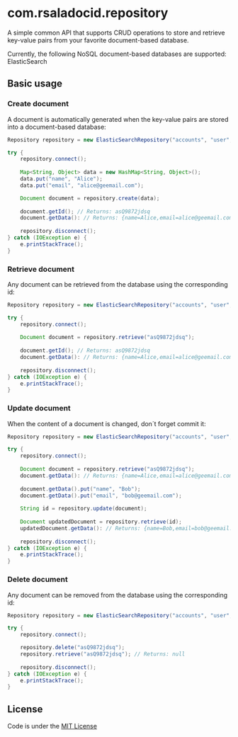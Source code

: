 com.rsaladocid.repository
=========================

A simple common API that supports CRUD operations to store and retrieve key-value pairs from your favorite document-based database.

Currently, the following NoSQL document-based databases are supported: ElasticSearch

Basic usage
-----------------

### Create document

A document is automatically generated when the key-value pairs are stored into a document-based database:

```java
Repository repository = new ElasticSearchRepository("accounts", "user", builder);

try {
	repository.connect();
	
	Map<String, Object> data = new HashMap<String, Object>();
	data.put("name", "Alice");
	data.put("email", "alice@geemail.com");

	Document document = repository.create(data);
	
	document.getId(); // Returns: asQ9872jdsq
	document.getData(): // Returns: {name=Alice,email=alice@geemail.com}
	
	repository.disconnect();
} catch (IOException e) {
	e.printStackTrace();
}
```

### Retrieve document

Any document can be retrieved from the database using the corresponding id:

```java
Repository repository = new ElasticSearchRepository("accounts", "user", builder);

try {
	repository.connect();
	
	Document document = repository.retrieve("asQ9872jdsq");
	
	document.getId(); // Returns: asQ9872jdsq
	document.getData(): // Returns: {name=Alice,email=alice@geemail.com}
	
	repository.disconnect();
} catch (IOException e) {
	e.printStackTrace();
}
```

### Update document

When the content of a document is changed, don´t forget commit it:

```java
Repository repository = new ElasticSearchRepository("accounts", "user", builder);

try {
	repository.connect();
	
	Document document = repository.retrieve("asQ9872jdsq");
	document.getData(): // Returns: {name=Alice,email=alice@geemail.com}
	
	document.getData().put("name", "Bob");
	document.getData().put("email", "bob@geemail.com");
	
	String id = repository.update(document);
	
	Document updatedDocument = repository.retrieve(id);
	updatedDocument.getData(): // Returns: {name=Bob,email=bob@geemail.com}
	
	repository.disconnect();
} catch (IOException e) {
	e.printStackTrace();
}
```

### Delete document

Any document can be removed from the database using the corresponding id:


```java
Repository repository = new ElasticSearchRepository("accounts", "user", builder);

try {
	repository.connect();

	repository.delete("asQ9872jdsq");
	repository.retrieve("asQ9872jdsq"); // Returns: null
	
	repository.disconnect();
} catch (IOException e) {
	e.printStackTrace();
}
```

License
-------
Code is under the [MIT License](https://opensource.org/licenses/MIT)